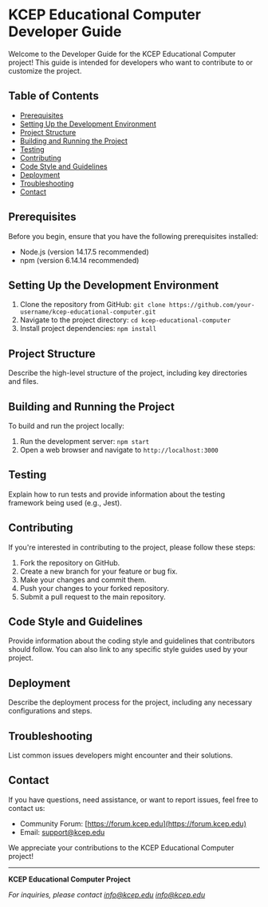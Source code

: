 # KCEP Educational Computer Developer Guide

Welcome to the Developer Guide for the KCEP Educational Computer project! This guide is intended for developers who want to contribute to or customize the project.

## Table of Contents

- [Prerequisites](#prerequisites)
- [Setting Up the Development Environment](#setting-up-the-development-environment)
- [Project Structure](#project-structure)
- [Building and Running the Project](#building-and-running-the-project)
- [Testing](#testing)
- [Contributing](#contributing)
- [Code Style and Guidelines](#code-style-and-guidelines)
- [Deployment](#deployment)
- [Troubleshooting](#troubleshooting)
- [Contact](#contact)

## Prerequisites

Before you begin, ensure that you have the following prerequisites installed:

- Node.js (version 14.17.5 recommended)
- npm (version 6.14.14 recommended)

## Setting Up the Development Environment

1. Clone the repository from GitHub: `git clone https://github.com/your-username/kcep-educational-computer.git`
2. Navigate to the project directory: `cd kcep-educational-computer`
3. Install project dependencies: `npm install`

## Project Structure

Describe the high-level structure of the project, including key directories and files.

## Building and Running the Project

To build and run the project locally:

1. Run the development server: `npm start`
2. Open a web browser and navigate to `http://localhost:3000`

## Testing

Explain how to run tests and provide information about the testing framework being used (e.g., Jest).

## Contributing

If you're interested in contributing to the project, please follow these steps:

1. Fork the repository on GitHub.
2. Create a new branch for your feature or bug fix.
3. Make your changes and commit them.
4. Push your changes to your forked repository.
5. Submit a pull request to the main repository.

## Code Style and Guidelines

Provide information about the coding style and guidelines that contributors should follow. You can also link to any specific style guides used by your project.

## Deployment

Describe the deployment process for the project, including any necessary configurations and steps.

## Troubleshooting

List common issues developers might encounter and their solutions.

## Contact

If you have questions, need assistance, or want to report issues, feel free to contact us:

- Community Forum: [https://forum.kcep.edu](https://forum.kcep.edu)
- Email: [support@kcep.edu](mailto:support@kcep.edu)

We appreciate your contributions to the KCEP Educational Computer project!

---

**KCEP Educational Computer Project**

_For inquiries, please contact info@kcep.edu [info@kcep.edu](mailto:info@kcep.edu)_
